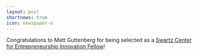 ```yaml
---
layout: post
shortnews: true
icon: newspaper-o
---
```


Congratulations to Matt Guttenberg for being selected as a [Swartz Center for Entrepreneurship Innovation Fellow](https://www.cmu.edu/swartz-center-for-entrepreneurship/education-and-resources/innovation-fellows/current-fellows.html)!
